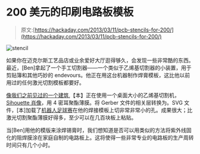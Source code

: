 # 200 美元的印刷电路板模板

> 原文:[https://hackaday.com/2013/03/11/pcb-stencils-for-200/](https://hackaday.com/2013/03/11/pcb-stencils-for-200/)

![stencil](../Images/8d611edd18eb3abf3b21931d2e679a3d.png)

如果你在迈克尔斯工艺品店或业余爱好大厅逛得够久，会发现一些非常酷的东西。最近，[Ben]拿起了一个手工切割器——一个类似于乙烯基切割器的小装置，用于剪贴簿和其他巧妙的 endevours。他正在用这台机器制作焊膏模板，这比他以前用过的任何激光切割模板都要好。

[像我们之前见过的一个建筑](http://hackaday.com/2012/12/27/diy-smd-stencils-made-with-a-craft-cutter/),【本】正在使用一个桌面大小的乙烯基切割机， [Sihouette 肖像](http://www.silhouetteamerica.com/?page=shop&cat=2)，用 4 密耳聚酯薄膜。将 Gerber 文件的相关层转换为。SVG 文件，[本]加载了[机器人足球赛](http://gitorious.org/robocut)在他的焊接模板上切非常非常小的孔。成果很大；比激光切割聚酯薄膜好得多，至少可以在几百块板上粘贴。

当[Ben]用他的模版来涂焊锡膏时，我们想知道是否可以用类似的方法将紫外线固化的阻焊膜涂在家庭自制的电路板上。这将使得一些非常专业的电路板的生产周转时间只有几个小时。
